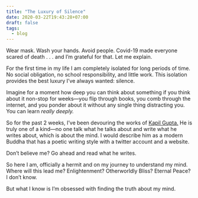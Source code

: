 ```yaml
---
title: "The Luxury of Silence"
date: 2020-03-22T19:43:28+07:00
draft: false
tags: 
  - blog
---
```


Wear mask. Wash your hands. Avoid people. Covid-19 made everyone scared of death . . . and I’m grateful for that. Let me explain.

For the first time in my life I am completely isolated for long periods of time. No social obligation, no school responsibility, and little work. This isolation provides the best luxury I’ve always wanted: silence.

Imagine for a moment how deep you can think about something if you think about it non-stop for weeks—you flip through books, you comb through the internet, and you ponder about it without any single thing distracting you. You can learn _really deeply._

So for the past 2 weeks, I’ve been devouring the works of [Kapil Gupta.](https://twitter.com/kapilguptamd) He is truly one of a kind—no one talk what he talks about and write what he writes about, which is about the mind. I would describe him as a modern Buddha that has a poetic writing style with a twitter account and a website.

Don’t believe me? Go ahead and read what he writes.

So here I am, officially a hermit and on my journey to understand my mind. Where will this lead me? Enlightenment? Otherworldly Bliss? Eternal Peace? I don’t know.

But what I know is I’m obsessed with finding the truth about my mind.